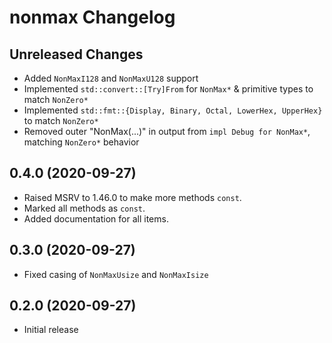 # nonmax Changelog

## Unreleased Changes
* Added `NonMaxI128` and `NonMaxU128` support
* Implemented `std::convert::[Try]From` for `NonMax*` & primitive types to match `NonZero*`
* Implemented `std::fmt::{Display, Binary, Octal, LowerHex, UpperHex}` to match `NonZero*`
* Removed outer "NonMax(...)" in output from `impl Debug for NonMax*`, matching `NonZero*` behavior

## 0.4.0 (2020-09-27)
* Raised MSRV to 1.46.0 to make more methods `const`.
* Marked all methods as `const`.
* Added documentation for all items.

## 0.3.0 (2020-09-27)
* Fixed casing of `NonMaxUsize` and `NonMaxIsize`

## 0.2.0 (2020-09-27)
* Initial release